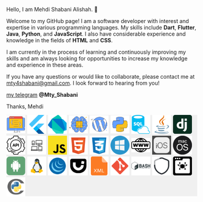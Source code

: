 

Hello, I am Mehdi Shabani Alishah. 👋

Welcome to my GitHub page! I am a software developer with interest and expertise in various programming languages. My skills include **Dart**, **Flutter**, **Java**, **Python**, and **JavaScript**. I also have considerable experience and knowledge in the fields of **HTML** and **CSS**.

I am currently in the process of learning and continuously improving my skills and am always looking for opportunities to increase my knowledge and experience in these areas.

If you have any questions or would like to collaborate, please contact me at mty4shabani@gmail.com. I look forward to hearing from you!

[my telegram](https://t.me/Mty_Shabani) **@Mty_Shabani**

Thanks,
Mehdi

<div style="display: flex; align-items: center; gap: 5px;flex-wrap: wrap;background-color:#f0f0f0ff;">
    <img src="image/svg/blok_code.svg" width=50 >
    <img src="image/flutter.png" width=50 >
    <img src="image/dart.png" width=50 >
    <img src="image/svg/machin_learnig.svg" width=50 >
    <img src="image/svg/wordpress.svg" width=50 >
    <img src="image/svg/python.svg" width=50 >
    <img src="image/svg/sql-database.svg" width=50 >
    <img src="image/svg/java.svg" width=50 >
    <img src="image/svg/django.svg" width=50 >
    <img src="image/svg/api.svg" width=50 >
    <img src="image/multy_platfroms.png" width=50 >
    <img src="image/js.png" width=50 >
    <img src="image/svg/html-5.svg" width=50 >
    <img src="image/svg/css-3.svg" width=50 >
    <img src="image/svg/windows.svg" width=50 >
    <img src="image/web.png" width=50 >
    <img src="image/ios.png" width=50 >
    <img src="image/macos.png" width=50 >
    <img src="image/android.png" width=50 >
    <img src="image/linux.png" width=50 >
    <img src="image/svg/jquery.svg" width=50 >
    <img src="image/svg/jquery-ui.svg" width=50 >
    <img src="image/svg/xml.svg" width=50 >
    <img src="image/svg/git.svg" width=50 >
    <img src="image/svg/bash.svg" width=50 >
    <img src="image/svg/security.svg" width=50 >
    <img src="image/svg/web-crawler.svg" width=50 >
    <img src="image/svg/cython.svg" width=50 >

</div>